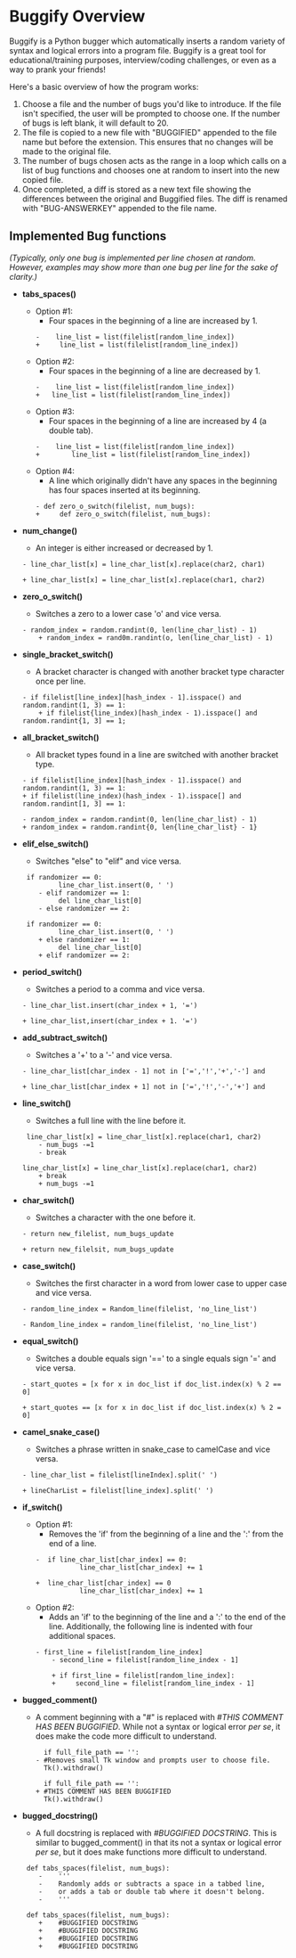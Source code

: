 # Buggify Overview
Buggify is a Python bugger which automatically inserts a random variety of syntax and logical errors into a program file. Buggify is a great tool for educational/training purposes, interview/coding challenges, or even as a way to prank your friends!

Here's a basic overview of how the program works:

 1. Choose a file and the number of bugs you'd like to introduce. If the file isn't specified, the user will be prompted to choose one. If the number of bugs is left blank, it will default to 20. 
 2. The file is copied to a new file with "BUGGIFIED" appended to the file name but before the extension. This ensures that no changes will be made to the original file.
 3. The number of bugs chosen acts as the range in a loop which calls on a list of bug functions and chooses one at random to insert into the new copied file.
 4. Once completed, a diff is stored as a new text file showing the differences between the original and Buggified files. The diff is renamed with "BUG-ANSWERKEY" appended to the file name.


## Implemented Bug functions

*(Typically, only one bug is implemented per line chosen at random. However, examples may show more than one bug per line for the sake of clarity.)*

 - **tabs_spaces()**
	 - Option #1:
		 - Four spaces in the beginning of a line are increased by 1.
		 ~~~~
		 -    line_list = list(filelist[random_line_index])
		 +     line_list = list(filelist[random_line_index])
		 ~~~~
	 - Option #2:
		 - Four spaces in the beginning of a line are decreased by 1.
		 ~~~~
		 -    line_list = list(filelist[random_line_index])
		 +   line_list = list(filelist[random_line_index])
		 ~~~~ 
	 - Option #3:
		 - Four spaces in the beginning of a line are increased by 4 (a double tab).
		 ~~~~
		 -    line_list = list(filelist[random_line_index])
		 +        line_list = list(filelist[random_line_index])
		 ~~~~
	 - Option #4:
		 - A line which originally didn't have any spaces in the beginning has four spaces inserted at its beginning.
		 ~~~~
		 - def zero_o_switch(filelist, num_bugs):
		 +     def zero_o_switch(filelist, num_bugs):
		 ~~~~		
- **num_change()**
	 - An integer is either increased or decreased by 1.
	 ~~~~
	 - line_char_list[x] = line_char_list[x].replace(char2, char1)
	 ~~~~ 
	 ~~~~
	 + line_char_list[x] = line_char_list[x].replace(char1, char2)
	 ~~~~ 
 - **zero_o_switch()**
	 - Switches a zero to a lower case 'o' and vice versa.
	 ~~~~
	 - random_index = random.randint(0, len(line_char_list) - 1)
         + random_index = rand0m.randint(o, len(line_char_list) - 1)
	 ~~~~
 - **single_bracket_switch()**
	- A bracket character is changed with another bracket type character once per line.
	 ~~~~
	 - if filelist[line_index][hash_index - 1].isspace() and random.randint(1, 3) == 1:
         + if filelist{line_index)[hash_index - 1).isspace(] and random.randint{1, 3] == 1;
	 ~~~~    
 - **all_bracket_switch()**
 	- All bracket types found in a line are switched with another bracket type.
	~~~~
	- if filelist[line_index][hash_index - 1].isspace() and random.randint(1, 3) == 1:
	+ if filelist(line_index)(hash_index - 1).isspace[] and random.randint[1, 3] == 1:
	~~~~
	~~~~
	- random_index = random.randint(0, len(line_char_list) - 1)
	+ random_index = random.randint{0, len{line_char_list} - 1}
	~~~~
 - **elif_else_switch()**
	 - Switches "else" to "elif" and vice versa.
	 ~~~~
	  if randomizer == 0:
              line_char_list.insert(0, ' ')
         - elif randomizer == 1:
              del line_char_list[0]
         - else randomizer == 2:
	 ~~~~
	 ~~~~
	  if randomizer == 0:
              line_char_list.insert(0, ' ')
         + else randomizer == 1:
              del line_char_list[0]
         + elif randomizer == 2:
	 ~~~~
 - **period_switch()**
	 - Switches a period to a comma and vice versa.
	 ~~~~
	 - line_char_list.insert(char_index + 1, '=')
	 ~~~~ 
	 ~~~~
	 + line_char_list,insert(char_index + 1. '=')
	 ~~~~ 
 - **add_subtract_switch()**
	 - Switches a '+' to a '-' and vice versa.
	 ~~~~
	 - line_char_list[char_index - 1] not in ['=','!','+','-'] and
	 ~~~~ 
	 ~~~~
	 + line_char_list[char_index + 1] not in ['=','!','-','+'] and
	 ~~~~ 
 - **line_switch()**
	 - Switches a full line with the line before it.
	 ~~~~
	  line_char_list[x] = line_char_list[x].replace(char1, char2)
         - num_bugs -=1
         - break
	 ~~~~
	 ~~~~
	 line_char_list[x] = line_char_list[x].replace(char1, char2)
         + break
         + num_bugs -=1
	 ~~~~
 - **char_switch()**
 	- Switches a character with the one before it.
	~~~~	    
    - return new_filelist, num_bugs_update
	~~~~	
	~~~~	    
    + return new_filelsit, num_bugs_update
    ~~~~
	
 - **case_switch()**
	 - Switches the first character in a word from lower case to upper case and vice versa.
	 ~~~~
	 - random_line_index = Random_line(filelist, 'no_line_list')
	 ~~~~
	 ~~~~
	 - Random_line_index = random_line(filelist, 'no_line_list')
	 ~~~~
 - **equal_switch()**
	 - Switches a double equals sign '==' to a single equals sign '=' and vice versa.
	 ~~~~
	 - start_quotes = [x for x in doc_list if doc_list.index(x) % 2 == 0]
	 ~~~~
	 ~~~~
	 + start_quotes == [x for x in doc_list if doc_list.index(x) % 2 = 0]
	 ~~~~
 - **camel_snake_case()**
	 - Switches a phrase written in snake_case to camelCase and vice versa.
	 ~~~~
	 - line_char_list = filelist[lineIndex].split(' ')
	 ~~~~
	 ~~~~
	 + lineCharList = filelist[line_index].split(' ')
	 ~~~~
 - **if_switch()**
	 - Option #1:
		 - Removes the 'if' from the beginning of a line and the ':' from the end of a line.
		 ~~~~
		-  if line_char_list[char_index] == 0:
                	line_char_list[char_index] += 1
		 ~~~~
		 ~~~~
		 +  line_char_list[char_index] == 0
                    line_char_list[char_index] += 1
		 ~~~~
    - Option #2: 
	    - Adds an 'if' to the beginning of the line and a ':' to the end of the line. 
	      Additionally, the following line is indented with four additional spaces.
	    ~~~~
	    - first_line = filelist[random_line_index]
            - second_line = filelist[random_line_index - 1]
	    ~~~~
	    ~~~~
            + if first_line = filelist[random_line_index]:
            +     second_line = filelist[random_line_index - 1]
	    ~~~~
 - **bugged_comment()** 
	 - A comment beginning with a "#" is replaced with *#THIS COMMENT HAS BEEN BUGGIFIED*. 
	 While not a syntax or logical error *per se*, it does make the code more difficult to understand.  
	    ~~~~ 
          if full_file_path == '':
        - #Removes small Tk window and prompts user to choose file.
          Tk().withdraw()
	    ~~~~
	    ~~~~
	      if full_file_path == '':
        + #THIS COMMENT HAS BEEN BUGGIFIED
          Tk().withdraw()
	    ~~~~
	 
 - **bugged_docstring()**
	 - A full docstring is replaced with *#BUGGIFIED DOCSTRING*. 
	   This is similar to bugged_comment() in that its not a syntax or logical error *per se*, 
	   but it does make functions more difficult to understand.
	 ~~~~
	  def tabs_spaces(filelist, num_bugs):
         -    '''
         -    Randomly adds or subtracts a space in a tabbed line,
         -    or adds a tab or double tab where it doesn't belong.
         -    '''
	 ~~~~
	 ~~~~
	  def tabs_spaces(filelist, num_bugs):
         +    #BUGGIFIED DOCSTRING
         +    #BUGGIFIED DOCSTRING
         +    #BUGGIFIED DOCSTRING
         +    #BUGGIFIED DOCSTRING
	 ~~~~

